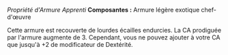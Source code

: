 _Propriété d'Armure Apprenti_
__Composantes :__ Armure légère exotique chef-d'œuvre

Cette armure est recouverte de lourdes écailles endurcies. La CA prodiguée par l'armure augmente de 3. Cependant, vous ne pouvez ajouter à votre CA que jusqu'à +2 de modificateur de Dextérité.